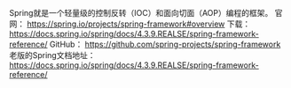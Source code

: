 Spring就是一个轻量级的控制反转（IOC）和面向切面（AOP）编程的框架。
官网： https://spring.io/projects/spring-framework#overview
下载： https://docs.spring.io/spring/docs/4.3.9.REALSE/spring-framework-reference/
GitHub： https://github.com/spring-projects/spring-framework
老版的Spring文档地址： https://docs.spring.io/spring/docs/4.3.9.REALSE/spring-framework-reference/

